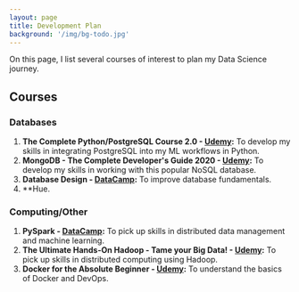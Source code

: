 ```yaml
---
layout: page
title: Development Plan
background: '/img/bg-todo.jpg'
---
```


On this page, I list several courses of interest to plan my Data Science journey.

## Courses

### Databases
1. **The Complete Python/PostgreSQL Course 2.0 - [Udemy](https://learncsc.udemy.com/course/complete-python-postgresql-database-course/):** To develop my skills in integrating PostgreSQL into my ML workflows in Python.
2. **MongoDB - The Complete Developer's Guide 2020 - [Udemy](https://learncsc.udemy.com/course/mongodb-the-complete-developers-guide/):** To develop my skills in working with this popular NoSQL database.
3. **Database Design - [DataCamp](https://www.datacamp.com/courses/database-design):** To improve database fundamentals.
4. **Hue.

### Computing/Other
1. **PySpark - [DataCamp](https://learn.datacamp.com/search?utf8=%E2%9C%93&q=spark&tab=courses&facets%5Btechnology%5D%5B%5D=Python):** To pick up skills in distributed data management and machine learning.
2. **The Ultimate Hands-On Hadoop - Tame your Big Data! - [Udemy](https://learncsc.udemy.com/course/the-ultimate-hands-on-hadoop-tame-your-big-data/):** To pick up skills in distributed computing using Hadoop.
3. **Docker for the Absolute Beginner - [Udemy](https://learncsc.udemy.com/course/learn-docker/):** To understand the basics of Docker and DevOps.